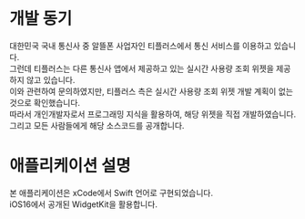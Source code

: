 # 개발 동기
대한민국 국내 통신사 중 알뜰폰 사업자인 티플러스에서 통신 서비스를 이용하고 있습니다.<br>
그런데 티플러스는 다른 통신사 앱에서 제공하고 있는 실시간 사용량 조회 위젯을 제공하지 않고 있습니다.<br>
이와 관련하여 문의하였지만, 티플러스 측은 실시간 사용량 조회 위젯 개발 계획이 없는 것으로 확인했습니다.<br>
따라서 개인개발자로서 프로그래밍 지식을 활용하여, 해당 위젯을 직접 개발하였습니다.<br>
그리고 모든 사람들에게 해당 소스코드를 공개합니다.<br>

# 애플리케이션 설명
본 애플리케이션은 xCode에서 Swift 언어로 구현되었습니다.<br>
iOS16에서 공개된 WidgetKit을 활용합니다.<br>
